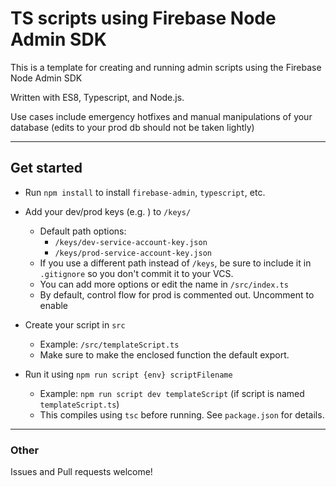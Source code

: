 # TS scripts using Firebase Node Admin SDK

This is a template for creating and running admin scripts using the Firebase Node Admin SDK

Written with ES8, Typescript, and Node.js.

Use cases include emergency hotfixes and manual manipulations of your database (edits to your prod db should not be taken lightly)

--- 
## Get started

- Run `npm install` to install `firebase-admin`, `typescript`, etc.
- Add your dev/prod keys (e.g. ) to `/keys/`
    - Default path options:
        - `/keys/dev-service-account-key.json`
        - `/keys/prod-service-account-key.json`
    - If you use a different path instead of `/keys`, be sure to include it in `.gitignore` so you don't commit it to your VCS.
    - You can add more options or edit the name in `/src/index.ts`
    - By default, control flow for prod is commented out. Uncomment to enable

- Create your script in `src` 
    - Example: `/src/templateScript.ts`
    - Make sure to make the enclosed function the default export.

- Run it using `npm run script {env} scriptFilename`
    - Example: `npm run script dev templateScript` (if script is named `templateScript.ts`)
    - This compiles using `tsc` before running. See `package.json` for details.

--- 
### Other

Issues and Pull requests welcome!